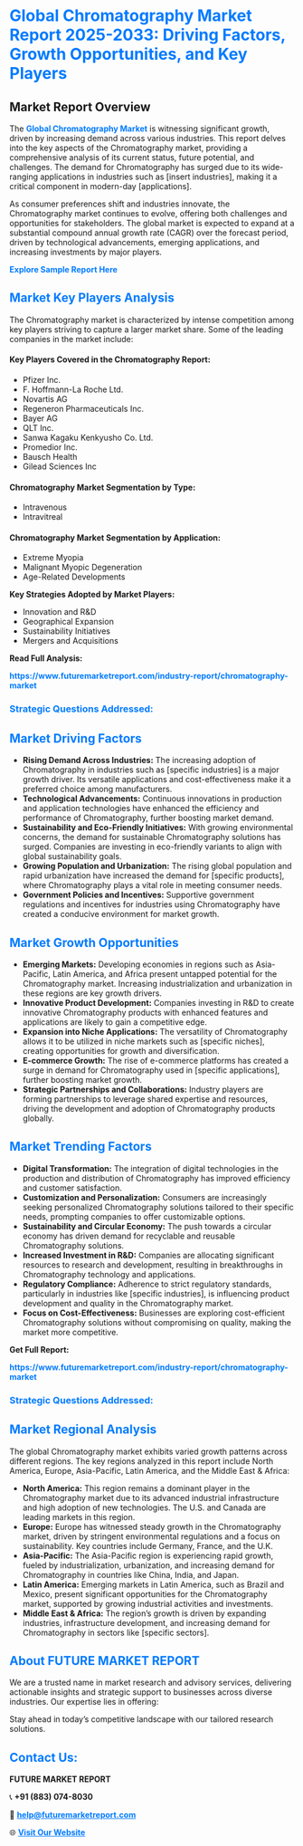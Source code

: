 <h1 style="color: #007BFF;">Global Chromatography Market Report 2025-2033: Driving Factors, Growth Opportunities, and Key Players</h1>

<section id="overview">
<h2>Market Report Overview</h2>
<p>The <a href="https://www.futuremarketreport.com/industry-report/chromatography-market" style="color: #007BFF; text-decoration: none;"><strong>Global Chromatography Market</strong></a> is witnessing significant growth, driven by increasing demand across various industries. This report delves into the key aspects of the Chromatography market, providing a comprehensive analysis of its current status, future potential, and challenges. The demand for Chromatography has surged due to its wide-ranging applications in industries such as [insert industries], making it a critical component in modern-day [applications].</p>
<p>As consumer preferences shift and industries innovate, the Chromatography market continues to evolve, offering both challenges and opportunities for stakeholders. The global market is expected to expand at a substantial compound annual growth rate (CAGR) over the forecast period, driven by technological advancements, emerging applications, and increasing investments by major players.</p>
</section>

<section id="overview">
<p><a href="https://www.futuremarketreport.com/request-sample/reportId=32164" style="color: #007BFF; text-decoration: none;"><strong>Explore Sample Report Here</strong></a></p>
</section>

<section id="key-players">
<h2 style="color: #007BFF;">Market Key Players Analysis</h2>
<p>The Chromatography market is characterized by intense competition among key players striving to capture a larger market share. Some of the leading companies in the market include:</p>
<h4>Key Players Covered in the Chromatography Report:</h4>
<ul><li>Pfizer Inc.</li><li>F. Hoffmann-La Roche Ltd.</li><li>Novartis AG</li><li>Regeneron Pharmaceuticals Inc.</li><li>Bayer AG</li><li>QLT Inc.</li><li>Sanwa Kagaku Kenkyusho Co. Ltd.</li><li>Promedior Inc.</li><li>Bausch Health</li><li>Gilead Sciences Inc</li></ul>
<h4>Chromatography Market Segmentation by Type:</h4>
<ul><li>Intravenous</li><li>Intravitreal</li></ul>

<h4>Chromatography Market Segmentation by Application:</h4>
<ul><li>Extreme Myopia</li><li>Malignant Myopic Degeneration</li><li>Age-Related Developments</li></ul>
<p><strong>Key Strategies Adopted by Market Players:</strong></p>
<ul>
<li>Innovation and R&D</li>
<li>Geographical Expansion</li>
<li>Sustainability Initiatives</li>
<li>Mergers and Acquisitions</li>
</ul>
</section>

<section>
<p><strong>Read Full Analysis: </strong></p><a href="https://www.futuremarketreport.com/industry-report/chromatography-market" style="color: #007BFF; text-decoration: none;"><strong>https://www.futuremarketreport.com/industry-report/chromatography-market</strong></a>
<h3 style="color: #007BFF;">Strategic Questions Addressed:</h3>
</section>

<section id="driving-factors">
<h2 style="color: #007BFF;">Market Driving Factors</h2>
<ul>
<li><strong>Rising Demand Across Industries:</strong> The increasing adoption of Chromatography in industries such as [specific industries] is a major growth driver. Its versatile applications and cost-effectiveness make it a preferred choice among manufacturers.</li>
<li><strong>Technological Advancements:</strong> Continuous innovations in production and application technologies have enhanced the efficiency and performance of Chromatography, further boosting market demand.</li>
<li><strong>Sustainability and Eco-Friendly Initiatives:</strong> With growing environmental concerns, the demand for sustainable Chromatography solutions has surged. Companies are investing in eco-friendly variants to align with global sustainability goals.</li>
<li><strong>Growing Population and Urbanization:</strong> The rising global population and rapid urbanization have increased the demand for [specific products], where Chromatography plays a vital role in meeting consumer needs.</li>
<li><strong>Government Policies and Incentives:</strong> Supportive government regulations and incentives for industries using Chromatography have created a conducive environment for market growth.</li>
</ul>
</section>

<section id="growth-opportunities">
<h2 style="color: #007BFF;">Market Growth Opportunities</h2>
<ul>
<li><strong>Emerging Markets:</strong> Developing economies in regions such as Asia-Pacific, Latin America, and Africa present untapped potential for the Chromatography market. Increasing industrialization and urbanization in these regions are key growth drivers.</li>
<li><strong>Innovative Product Development:</strong> Companies investing in R&D to create innovative Chromatography products with enhanced features and applications are likely to gain a competitive edge.</li>
<li><strong>Expansion into Niche Applications:</strong> The versatility of Chromatography allows it to be utilized in niche markets such as [specific niches], creating opportunities for growth and diversification.</li>
<li><strong>E-commerce Growth:</strong> The rise of e-commerce platforms has created a surge in demand for Chromatography used in [specific applications], further boosting market growth.</li>
<li><strong>Strategic Partnerships and Collaborations:</strong> Industry players are forming partnerships to leverage shared expertise and resources, driving the development and adoption of Chromatography products globally.</li>
</ul>
</section>

<section id="trending-factors">
<h2 style="color: #007BFF;">Market Trending Factors</h2>
<ul>
<li><strong>Digital Transformation:</strong> The integration of digital technologies in the production and distribution of Chromatography has improved efficiency and customer satisfaction.</li>
<li><strong>Customization and Personalization:</strong> Consumers are increasingly seeking personalized Chromatography solutions tailored to their specific needs, prompting companies to offer customizable options.</li>
<li><strong>Sustainability and Circular Economy:</strong> The push towards a circular economy has driven demand for recyclable and reusable Chromatography solutions.</li>
<li><strong>Increased Investment in R&D:</strong> Companies are allocating significant resources to research and development, resulting in breakthroughs in Chromatography technology and applications.</li>
<li><strong>Regulatory Compliance:</strong> Adherence to strict regulatory standards, particularly in industries like [specific industries], is influencing product development and quality in the Chromatography market.</li>
<li><strong>Focus on Cost-Effectiveness:</strong> Businesses are exploring cost-efficient Chromatography solutions without compromising on quality, making the market more competitive.</li>
</ul>
</section>

<section>
<p><strong>Get Full Report: </strong></p><a href="https://www.futuremarketreport.com/industry-report/chromatography-market" style="color: #007BFF; text-decoration: none;"><strong>https://www.futuremarketreport.com/industry-report/chromatography-market</strong></a>
<h3 style="color: #007BFF;">Strategic Questions Addressed:</h3>
</section>


<section id="regional-analysis">
<h2 style="color: #007BFF;">Market Regional Analysis</h2>
<p>The global Chromatography market exhibits varied growth patterns across different regions. The key regions analyzed in this report include North America, Europe, Asia-Pacific, Latin America, and the Middle East & Africa:</p>
<ul>
<li><strong>North America:</strong> This region remains a dominant player in the Chromatography market due to its advanced industrial infrastructure and high adoption of new technologies. The U.S. and Canada are leading markets in this region.</li>
<li><strong>Europe:</strong> Europe has witnessed steady growth in the Chromatography market, driven by stringent environmental regulations and a focus on sustainability. Key countries include Germany, France, and the U.K.</li>
<li><strong>Asia-Pacific:</strong> The Asia-Pacific region is experiencing rapid growth, fueled by industrialization, urbanization, and increasing demand for Chromatography in countries like China, India, and Japan.</li>
<li><strong>Latin America:</strong> Emerging markets in Latin America, such as Brazil and Mexico, present significant opportunities for the Chromatography market, supported by growing industrial activities and investments.</li>
<li><strong>Middle East & Africa:</strong> The region’s growth is driven by expanding industries, infrastructure development, and increasing demand for Chromatography in sectors like [specific sectors].</li>
</ul>
</section>

<footer>
<h2 style="color: #007BFF;">About FUTURE MARKET REPORT</h2>
<p>We are a trusted name in market research and advisory services, delivering actionable insights and strategic support to businesses across diverse industries. Our expertise lies in offering:</p>

<p>Stay ahead in today’s competitive landscape with our tailored research solutions.</p>

<h2 style="color: #007BFF;">Contact Us:</h2>
<p><strong>FUTURE MARKET REPORT</strong></p>
<p>📞 <strong>+91 (883) 074-8030</strong></p>
<p>📧 <strong><a href="mailto:help@futuremarketreport.com" style="color: #007BFF;">help@futuremarketreport.com</a></strong></p>
<p>🌐 <strong><a href="https://www.futuremarketreport.com/" style="color: #007BFF;">Visit Our Website</a></strong></p>
</footer>
